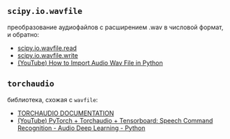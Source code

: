 ## `scipy.io.wavfile` 
преобразование аудиофайлов с расширением .wav в числовой формат, и обратно:
  - [scipy.io.wavfile.read](https://docs.scipy.org/doc/scipy/reference/generated/scipy.io.wavfile.read.html)
  - [scipy.io.wavfile.write](https://docs.scipy.org/doc/scipy/reference/generated/scipy.io.wavfile.write.html#scipy.io.wavfile.write)
  - [(YouTube) How to Import Audio Wav File in Python](https://www.youtube.com/watch?v=jabJcnmxpFg)

## `torchaudio`
библиотека, схожая с `wavfile`:
  - [TORCHAUDIO DOCUMENTATION](https://pytorch.org/audio/stable/index.html)
  - [(YouTube) PyTorch + Torchaudio + Tensorboard: Speech Command Recognition - Audio Deep Learning - Python](https://www.youtube.com/watch?v=XJJLUG6i5zw)